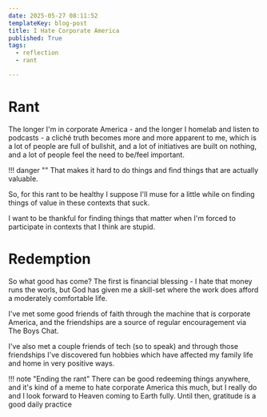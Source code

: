 ```yaml
---
date: 2025-05-27 08:11:52
templateKey: blog-post
title: I Hate Corporate America
published: True
tags:
  - reflection
  - rant

---
```


# Rant

The longer I'm in corporate America - and the longer I homelab and listen to
podcasts - a cliché truth becomes more and more apparent to me, which
is a lot of people are full of bullshit, and a lot of initiatives are built on
nothing, and a lot of people feel the need to be/feel important. 

!!! danger ""
    That makes it hard to do things and find things that are actually valuable.

So, for this rant to be healthy I suppose I'll muse for a little while on
finding things of value in these contexts that suck.

I want to be thankful for finding things that matter when I'm
forced to participate in contexts that I think are stupid.

# Redemption

So what good has come? The first is financial blessing - I hate that money runs
the worls, but God has given me a skill-set where the work does afford a
moderately comfortable life.

I've met some good friends of faith through the machine that is corporate America,
and the friendships are a source of regular encouragement via The Boys Chat.

I've also met a couple friends of tech (so to speak) and through those
friendships I've discovered fun hobbies which have affected
my family life and home in very positive ways.

!!! note "Ending the rant"
    There can be good redeeming things anywhere, and it's kind of a meme to hate
    corporate America this much, but I really do and I look forward to Heaven
    coming to Earth fully. Until then, gratitude is a good daily practice
